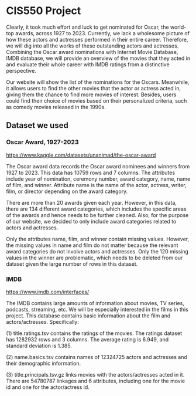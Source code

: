 # CIS550 Project
Clearly, it took much effort and luck to get nominated for Oscar, the world-top awards, across 1927 to 2023. Currently, we lack a wholesome picture of how these actors and actresses performed in their entire career. Therefore, we will dig into all the works of these outstanding actors and actresses. Combining the Oscar award nominations with Internet Movie Database, IMDB database, we will provide an overview of the movies that they acted in and evaluate their whole career with IMDB ratings from a distinctive perspective. 

Our website will show the list of the nominations for the Oscars. Meanwhile, it allows users to find the other movies that the actor or actress acted in, giving them the chance to find more movies of interest. Besides, users could find their choice of movies based on their personalized criteria, such as comedy movies released in the 1990s. 

## Dataset we used
### Oscar Award, 1927-2023
https://www.kaggle.com/datasets/unanimad/the-oscar-award

The Oscar award data records the Oscar award nominees and winners from 1927 to 2023. 
This data has 10759 rows and 7 columns. The attributes include year of nomination, ceremony number, award category, name, name of film, and winner. Attribute name is the name of the actor, actress, writer, film, or director depending on the award category. 

There are more than 20 awards given each year. However, in this data, there are 134 different award categories, which includes the specific areas of the awards and hence needs to be further cleaned. Also, for the purpose of our website, we decided to only include award categories related to actors and actresses.

Only the attributes name, film, and winner contain missing values. However, the missing values in name and film do not matter because the relevant award categories do not involve actors and actresses. Only the 120 missing values in the winner are problematic, which needs to be deleted from our dataset given the large number of rows in this dataset. 

### IMDB 
https://www.imdb.com/interfaces/

The IMDB contains large amounts of information about movies, TV series, podcasts, streaming, etc. We will be especially interested in the films in this project. This database contains basic information about the film and actors/actresses. Specifically:

(1) title.ratings.tsv contains the ratings of the movies. The ratings dataset has 1282932 rows and 3 columns. The average rating is 6.949, and standard deviation is 1.385. 

(2) name.basics.tsv contains names of 12324725 actors and actresses and their demographic information. 

(3) title.principals.tsv.gz links movies with the actors/actresses acted in it. There are 54780787 linkages and 6 attributes, including one for the movie id and one for the actor/actress id.
